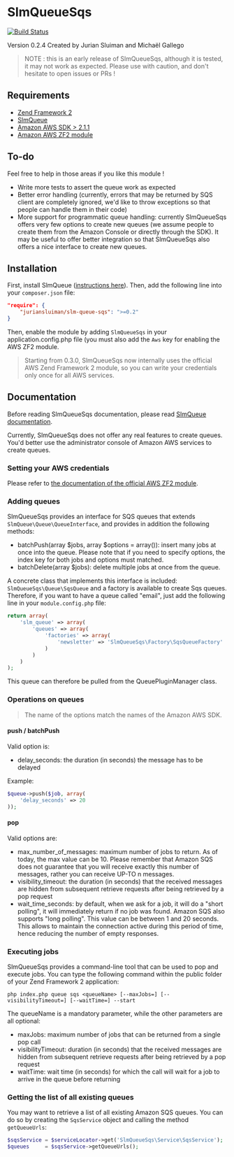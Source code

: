 SlmQueueSqs
===========

[![Build Status](https://travis-ci.org/juriansluiman/SlmQueueSqs.png?branch=master)](https://travis-ci.org/juriansluiman/SlmQueueSqs)

Version 0.2.4 Created by Jurian Sluiman and Michaël Gallego

> NOTE : this is an early release of SlmQueueSqs, although it is tested, it may not work as expected. Please use
> with caution, and don't hesitate to open issues or PRs !


Requirements
------------
* [Zend Framework 2](https://github.com/zendframework/zf2)
* [SlmQueue](https://github.com/juriansluiman/SlmQueue)
* [Amazon AWS SDK > 2.1.1](https://github.com/aws/aws-sdk-php)
* [Amazon AWS ZF2 module](https://github.com/aws/aws-sdk-php-zf2)

To-do
-----

Feel free to help in those areas if you like this module !

* Write more tests to assert the queue work as expected
* Better error handling (currently, errors that may be returned by SQS client are completely ignored, we'd
 like to throw exceptions so that people can handle them in their code)
* More support for programmatic queue handling: currently SlmQueueSqs offers very few options to create new
 queues (we assume people to create them from the Amazon Console or directly through the SDK). It may be useful
 to offer better integration so that SlmQueueSqs also offers a nice interface to create new queues.

Installation
------------

First, install SlmQueue ([instructions here](https://github.com/juriansluiman/SlmQueue/blob/master/README.md)). Then,
add the following line into your `composer.json` file:

```json
"require": {
	"juriansluiman/slm-queue-sqs": ">=0.2"
}
```

Then, enable the module by adding `SlmQueueSqs` in your application.config.php file (you must also add the `Aws` key
for enabling the AWS ZF2 module.

> Starting from 0.3.0, SlmQueueSqs now internally uses the official AWS Zend Framework 2 module, so you can write
your credentials only once for all AWS services.

Documentation
-------------

Before reading SlmQueueSqs documentation, please read [SlmQueue documentation](https://github.com/juriansluiman/SlmQueue).

Currently, SlmQueueSqs does not offer any real features to create queues. You'd better use the administrator console
of Amazon AWS services to create queues.

### Setting your AWS credentials

Please refer to [the documentation of the official AWS ZF2 module](https://github.com/aws/aws-sdk-php-zf2#configuration).

### Adding queues

SlmQueueSqs provides an interface for SQS queues that extends `SlmQueue\Queue\QueueInterface`, and provides in
addition the following methods:

* batchPush(array $jobs, array $options = array()): insert many jobs at once into the queue. Please note that if
you need to specify options, the index key for both jobs and options must matched.
* batchDelete(array $jobs): delete multiple jobs at once from the queue.

A concrete class that implements this interface is included: `SlmQueueSqs\Queue\SqsQueue` and a factory is available to
create Sqs queues. Therefore, if you want to have a queue called "email", just add the following line in your
`module.config.php` file:

```php
return array(
    'slm_queue' => array(
        'queues' => array(
            'factories' => array(
                'newsletter' => 'SlmQueueSqs\Factory\SqsQueueFactory'
            )
        )
    )
);
```

This queue can therefore be pulled from the QueuePluginManager class.


### Operations on queues

> The name of the options match the names of the Amazon AWS SDK.

#### push / batchPush

Valid option is:

* delay_seconds: the duration (in seconds) the message has to be delayed

Example:

```php
$queue->push($job, array(
    'delay_seconds' => 20
));
```

#### pop

Valid options are:

* max_number_of_messages: maximum number of jobs to return. As of today, the max value can be 10. Please
 remember that Amazon SQS does not guarantee that you will receive exactly
 this number of messages, rather you can receive UP-TO n messages.
* visibility_timeout: the duration (in seconds) that the received messages are hidden from subsequent
  retrieve requests after being retrieved by a pop request
* wait_time_seconds: by default, when we ask for a job, it will do a "short polling", it will
  immediately return if no job was found. Amazon SQS also supports "long polling". This
  value can be between 1 and 20 seconds. This allows to maintain the connection active
  during this period of time, hence reducing the number of empty responses.

### Executing jobs

SlmQueueSqs provides a command-line tool that can be used to pop and execute jobs. You can type the following
command within the public folder of your Zend Framework 2 application:

`php index.php queue sqs <queueName> [--maxJobs=] [--visibilityTimeout=] [--waitTime=] --start`

The queueName is a mandatory parameter, while the other parameters are all optional:

* maxJobs: maximum number of jobs that can be returned from a single pop call
* visibilityTimeout: duration (in seconds) that the received messages are hidden from subsequent retrieve requests after being retrieved by a pop request
* waitTime: wait time (in seconds) for which the call will wait for a job to arrive in the queue before returning


### Getting the list of all existing queues

You may want to retrieve a list of all existing Amazon SQS queues. You can do so by creating the `SqsService` object
and calling the method `getQueueUrls`:

```php
$sqsService = $serviceLocator->get('SlmQueueSqs\Service\SqsService');
$queues     = $sqsService->getQueueUrls();
```
